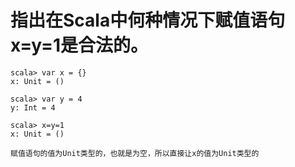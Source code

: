# 指出在Scala中何种情况下赋值语句x=y=1是合法的。

```
scala> var x = {}
x: Unit = ()

scala> var y = 4
y: Int = 4

scala> x=y=1
x: Unit = ()

赋值语句的值为Unit类型的，也就是为空，所以直接让x的值为Unit类型的
```
